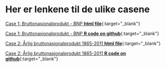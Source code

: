 # Her er lenkene til de ulike casene

[Case 1: Bruttonasjonalprodukt - BNP **html file**](case_1_bnp.html){:target="_blank"}

[Case 1: Bruttonasjonalprodukt - BNP **R code on github**](https://github.com/uit-sok-1004-h21/cases/blob/main/case_1_bnp.R){:target="_blank"}

[Case 2: Årlig bruttonasjonalprodukt 1865-2011 **html file**](case_2_bnp_historisk.html){:target="_blank"}

[Case 2: Årlig bruttonasjonalprodukt 1865-2011 **R code on github**](https://github.com/uit-sok-1004-h21/cases/blob/main/case_2_bnp_historisk.R){:target="_blank"}

